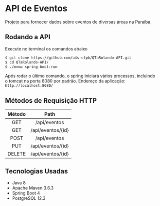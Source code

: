 # API de Eventos

Projeto para fornecer dados sobre eventos de diversas áreas na Paraíba.

## Rodando a API

Execute no terminal os comandos abaixo
```sh
$ git clone https://github.com/a4s-ufpb/QTaRolando-API.git
$ cd QTaRolando-API/
$ ./mvnw spring-boot:run
```
Após rodar o último comando, o spring iniciará vários processos, incluindo o tomcat na porta 8080 por padrão.
Endereço da aplicação: ```http://localhost:8080/```

## Métodos de Requisição HTTP

| Método |                Path                |
|:------:|:----------------------------------:|
|   GET  |          /api/eventos         |
|   GET  |          /api/eventos/{id}          |
|  POST  |           /api/eventos           |
|   PUT  |          /api/eventos/{id}          |
| DELETE |              /api/eventos/{id}             |

## Tecnologias Usadas

- Java 8 
- Apache Maven 3.6.3
- Spring Boot 4
- PostgreSQL 12.3


